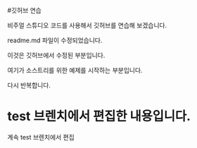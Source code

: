 #깃허브 연습

비주얼 스튜디오 코드를 사용해서 깃허브를 연습해 보겠습니다.

readme.md 파일이 수정되었습니다.

이것은 깃허브에서 수정된 부분입니다.

여기가 소스트리를 위한 예제를 시작하는 부분입니다.

다시 반복합니다.

# test 브렌치에서 편집한 내용입니다.
계속 test 브렌치에서 편집
